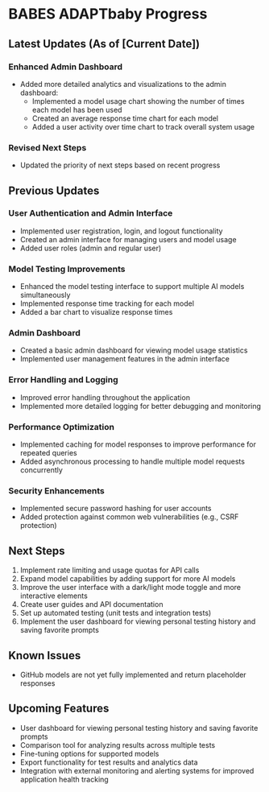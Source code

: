 # BABES ADAPTbaby Progress

## Latest Updates (As of [Current Date])

### Enhanced Admin Dashboard
- Added more detailed analytics and visualizations to the admin dashboard:
  - Implemented a model usage chart showing the number of times each model has been used
  - Created an average response time chart for each model
  - Added a user activity over time chart to track overall system usage

### Revised Next Steps
- Updated the priority of next steps based on recent progress

## Previous Updates

### User Authentication and Admin Interface
- Implemented user registration, login, and logout functionality
- Created an admin interface for managing users and model usage
- Added user roles (admin and regular user)

### Model Testing Improvements
- Enhanced the model testing interface to support multiple AI models simultaneously
- Implemented response time tracking for each model
- Added a bar chart to visualize response times

### Admin Dashboard
- Created a basic admin dashboard for viewing model usage statistics
- Implemented user management features in the admin interface

### Error Handling and Logging
- Improved error handling throughout the application
- Implemented more detailed logging for better debugging and monitoring

### Performance Optimization
- Implemented caching for model responses to improve performance for repeated queries
- Added asynchronous processing to handle multiple model requests concurrently

### Security Enhancements
- Implemented secure password hashing for user accounts
- Added protection against common web vulnerabilities (e.g., CSRF protection)

## Next Steps
1. Implement rate limiting and usage quotas for API calls
2. Expand model capabilities by adding support for more AI models
3. Improve the user interface with a dark/light mode toggle and more interactive elements
4. Create user guides and API documentation
5. Set up automated testing (unit tests and integration tests)
6. Implement the user dashboard for viewing personal testing history and saving favorite prompts

## Known Issues
- GitHub models are not yet fully implemented and return placeholder responses

## Upcoming Features
- User dashboard for viewing personal testing history and saving favorite prompts
- Comparison tool for analyzing results across multiple tests
- Fine-tuning options for supported models
- Export functionality for test results and analytics data
- Integration with external monitoring and alerting systems for improved application health tracking
